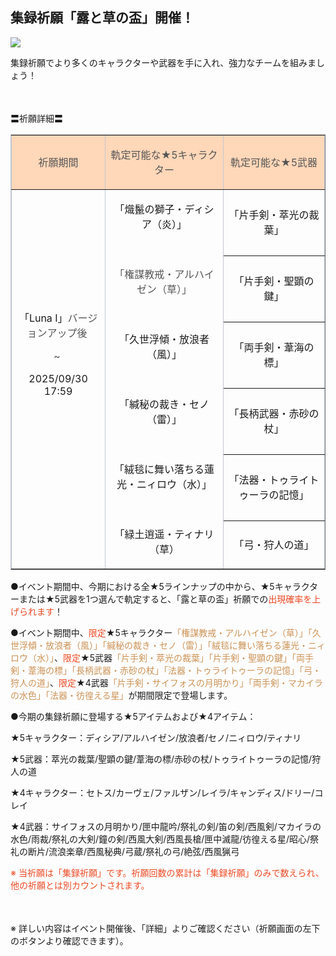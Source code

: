 ## 集録祈願「露と草の盃」開催！
<img src="https://sdk.hoyoverse.com/upload/ann/2025/08/28/26e80a2c2341b7de2db82820167542f9_5697890541359462467_transformed.png">
<p style="white-space: pre-wrap;">集録祈願でより多くのキャラクターや武器を手に入れ、強力なチームを組みましょう！</p><p style="white-space: pre-wrap; min-height: 1.5em;"> </p><p style="white-space: pre-wrap;">〓祈願詳細〓</p><div class="table-wrapper"><table style="border-color:rgb(193, 199, 208);width:100%;border-collapse:collapse;" class="" border="1" cellspacing="0"><colgroup><col style="width: 28.509474875082493%;"><col style="width: 35.900820213066844%;"><col style="width: 30.772131611200148%;"></colgroup><tbody><tr><td data-colwidth="189" style="background-color: rgb(255, 215, 185);"><p style="white-space: pre-wrap; text-align: center;"><span style="color:rgba(85,85,85,1)">祈願期間</span></p></td><td data-colwidth="238" style="background-color: rgb(255, 215, 185);"><p style="white-space: pre-wrap; text-align: center;"><span style="color:rgba(85,85,85,1)">軌定可能な★5キャラクター</span></p></td><td data-colwidth="204" style="background-color: rgb(255, 215, 185);"><p style="white-space: pre-wrap; text-align: center;"><span style="color:rgba(85,85,85,1)">軌定可能な★5武器</span></p></td></tr><tr><td rowspan="6" data-colwidth="189"><p style="white-space: pre-wrap; text-align: center;">「Luna Ⅰ」<span style="color:rgba(85,85,85,1)">バージョンアップ後 </span></p><p style="white-space: pre-wrap; text-align: center;"><span style="color:rgba(85,85,85,1)">~ </span></p><p style="white-space: pre-wrap; text-align: center;"><t class="t_lc" contenteditable="false">2025/09/30 17:59</t></p><p style="white-space: pre-wrap; min-height: 1.5em; text-align: center;"></p><p style="white-space: pre-wrap; min-height: 1.5em; text-align: center;"> </p></td><td rowspan="6" data-colwidth="238"><p style="white-space: pre-wrap; text-align: center;">「熾鬣の獅子・ディシア（炎）」</p><p style="white-space: pre-wrap; min-height: 1.5em; text-align: center;"></p><p style="white-space: pre-wrap; text-align: center;"><span style="color:rgba(85,85,85,1)">「権謀教戒・アルハイゼン（草）」</span></p><p style="white-space: pre-wrap; min-height: 1.5em; text-align: center;"></p><p style="white-space: pre-wrap; text-align: center;">「久世浮傾・放浪者（風）」</p><p style="white-space: pre-wrap; min-height: 1.5em; text-align: center;"></p><p style="white-space: pre-wrap; text-align: center;">「緘秘の裁き・セノ（雷）」</p><p style="white-space: pre-wrap; min-height: 1.5em; text-align: center;"> </p><p style="white-space: pre-wrap; text-align: center;">「絨毯に舞い落ちる蓮光・ニィロウ（水）」</p><p style="white-space: pre-wrap; min-height: 1.5em; text-align: center;"></p><p style="white-space: pre-wrap; text-align: center;">「緑土逍遥・ティナリ（草）</p></td><td data-colwidth="204"><p style="white-space: pre-wrap; text-align: center;">「片手剣・萃光の裁葉」</p></td></tr><tr><td data-colwidth="204"><p style="white-space: pre-wrap; text-align: center;">「片手剣・聖顕の鍵」</p></td></tr><tr><td data-colwidth="204"><p style="white-space: pre-wrap; text-align: center;">「両手剣・葦海の標」</p></td></tr><tr><td data-colwidth="204"><p style="white-space: pre-wrap; text-align: center;">「長柄武器・赤砂の杖」</p></td></tr><tr><td data-colwidth="204"><p style="white-space: pre-wrap; text-align: center;">「法器・トゥライトゥーラの記憶」</p></td></tr><tr><td data-colwidth="204"><p style="white-space: pre-wrap; text-align: center;">「弓・狩人の道」</p></td></tr></tbody></table></div><p style="white-space: pre-wrap; text-align: left;">●イベント期間中、今期における全★5ラインナップの中から、★5キャラクターまたは★5武器を1つ選んで軌定すると、「露と草の盃」祈願での<span style="color:rgba(236,73,35,1)">出現確率を上げられます</span>！</p><p style="white-space: pre-wrap; text-align: left;">●イベント期間中、<span style="color:rgba(236,73,35,1)">限定</span>★5キャラクター<span style="color:rgba(204,146,85,1)">「権謀教戒・アルハイゼン（草）」「久世浮傾・放浪者（風）」「緘秘の裁き・セノ（雷）」「絨毯に舞い落ちる蓮光・ニィロウ（水）」</span>、<span style="color:rgba(236,73,35,1)">限定</span>★5武器<span style="color:rgba(204,146,85,1)">「片手剣・萃光の裁葉」「片手剣・聖顕の鍵」「両手剣・葦海の標」「長柄武器・赤砂の杖」「法器・トゥライトゥーラの記憶」「弓・狩人の道」</span>、<span style="color:rgba(236,73,35,1)">限定</span>★4武器<span style="color:rgba(204,146,85,1)">「片手剣・サイフォスの月明かり」「両手剣・マカイラの水色」「法器・彷徨える星」</span>が期間限定で登場します。</p><p style="white-space: pre-wrap;">●今期の集録祈願に登場する★5アイテムおよび★4アイテム：</p><p style="white-space: pre-wrap;">★5キャラクター：ディシア/アルハイゼン/放浪者/セノ/ニィロウ/ティナリ</p><p style="white-space: pre-wrap;">★5武器：萃光の裁葉/聖顕の鍵/葦海の標/赤砂の杖/トゥライトゥーラの記憶/狩人の道</p><p style="white-space: pre-wrap;">★4キャラクター：セトス/カーヴェ/ファルザン/レイラ/キャンディス/ドリー/コレイ</p><p style="white-space: pre-wrap;">★4武器：サイフォスの月明かり/匣中龍吟/祭礼の剣/笛の剣/西風剣/マカイラの水色/雨裁/祭礼の大剣/鐘の剣/西風大剣/西風長槍/匣中滅龍/彷徨える星/昭心/祭礼の断片/流浪楽章/西風秘典/弓蔵/祭礼の弓/絶弦/西風猟弓</p><p style="white-space: pre-wrap;"><span style="color:rgba(236,73,35,1)">※ 当祈願は「集録祈願」です。祈願回数の累計は「集録祈願」のみで数えられ、他の祈願とは別カウントされます。</span></p><p style="white-space: pre-wrap; min-height: 1.5em;"> </p><p style="white-space: pre-wrap;">※ 詳しい内容はイベント開催後、「詳細」よりご確認ください（祈願画面の左下のボタンより確認できます）。</p>
